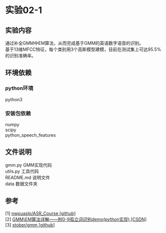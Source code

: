 # 实验02-1
## 实验内容
通过补全GMM中EM算法，从而完成基于GMM的英语数字语音的识别。  
基于13维MFCC特征，每个类别用3个高斯模型建模，目前在测试集上可达95.5%的识别准确率。
## 环境依赖
### python环境
python3  
### 安装包依赖
numpy  
scipy  
python_speech_features
## 文件说明
gmm.py GMM实现代码   
utils.py 工具代码   
README.md 说明文件  
data 数据文件夹

## 参考
[1] [nwpuaslp/ASR_Course [github]](https://github.com/nwpuaslp/ASR_Course/tree/master/03-GMM-EM)  
[2] [GMM\EM算法详解——附0-9孤立词识别demo(python实现) [CSDN]](https://blog.csdn.net/weixin_39529413/article/details/117200165)  
[3] [stober/gmm [github]](https://github.com/stober/gmm/blob/master/src/gmm.py)

